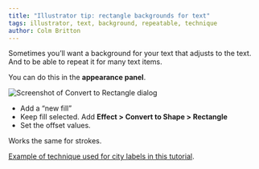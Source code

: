 ```yaml
---
title: "Illustrator tip: rectangle backgrounds for text"
tags: illustrator, text, background, repeatable, technique
author: Colm Britton
---
```


Sometimes you’ll want a background for your text that adjusts to the text. And to be able to repeat it for many text items.

You can do this in the **appearance panel**.

![Screenshot of Convert to Rectangle dialog](/static/images/notes/illustrator/rectangle-background/effect-rectangle-shape.png)

* Add a “new fill”
* Keep fill selected. Add **Effect > Convert to Shape > Rectangle**
* Set the offset values.

Works the same for strokes.

[Example of technique used for city labels in this tutorial](https://design.tutsplus.com/tutorials/how-to-create-a-vector-map-infographic-in-adobe-illustrator--cms-25865).
